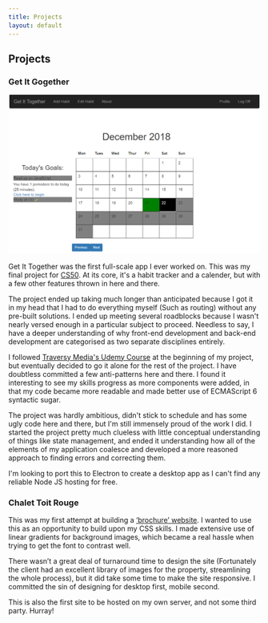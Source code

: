 ```yaml
---
title: Projects
layout: default
---
```

<h2>Projects</h2>
<h3>Get It Gogether</h3>

<img id="getittogether" alt="Get It Together" src="assets/img/getittogether.png"/>

Get It Together was the first full-scale app I ever worked on. This was my final project for [CS50](https://www.edx.org/course/cs50s-introduction-computer-science-harvardx-cs50x). At its core, it's a habit tracker and a calender, but with a few other features thrown in here and there.

The project ended up taking much longer than anticipated because I got it in my head that I had to do everything myself (Such as routing) without any pre-built solutions. I ended up meeting several roadblocks because I wasn't nearly versed enough in a particular subject to proceed. Needless to say, I have a deeper understanding of why front-end development and back-end development are categorised as two separate disciplines entirely. 

I followed [Traversy Media's Udemy Course](https://www.udemy.com/mern-stack-front-to-back/) at the beginning of my project, but eventually decided to go it alone for the rest of the project. I have doubtless committed a few anti-patterns here and there. I found it interesting to see my skills progress as more components were added, in that my code became more readable and made better use of ECMAScript 6 syntactic sugar. 

The project was hardly ambitious, didn't stick to schedule and has some ugly code here and there, but I'm still immensely proud of the work I did. I started the project pretty much clueless with little conceptual understanding of things like state management, and ended it understanding how all of the elements of my application coalesce and developed a more reasoned approach to finding errors and correcting them. 

I'm looking to port this to Electron to create a desktop app as I can't find any reliable Node JS hosting for free.

<h3>Chalet Toit Rouge</h3>

This was my first attempt at building a [‘brochure’ website](http://www.chalettoitrouge.fr). I wanted to use this as an opportunity to build upon my CSS skills. I made extensive use of linear gradients for background images, which became a real hassle when trying to get the font to contrast well.

There wasn’t a great deal of turnaround time to design the site (Fortunately the client had an excellent library of images for the property, streamlining the whole process), but it did take some time to make the site responsive. I committed the sin of designing for desktop first, mobile second.

This is also the first site to be hosted on my own server, and not some third party. Hurray!



